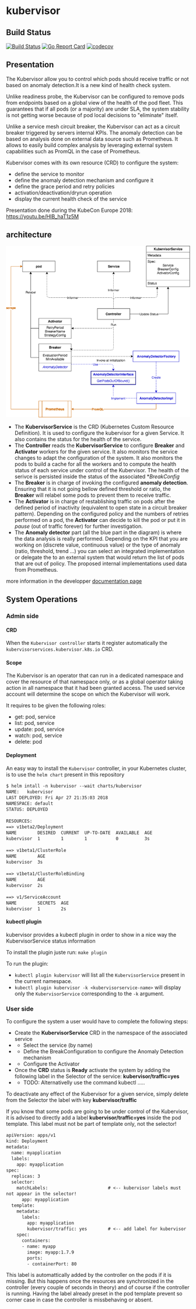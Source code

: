 # kubervisor

## Build Status

[![Build Status](https://travis-ci.org/AmadeusITGroup/kubervisor.svg?branch=master)](https://travis-ci.org/AmadeusITGroup/kubervisor)
[![Go Report Card](https://goreportcard.com/badge/github.com/amadeusitgroup/kubervisor)](https://goreportcard.com/report/github.com/amadeusitgroup/kubervisor)
[![codecov](https://codecov.io/gh/amadeusitgroup/kubervisor/branch/master/graph/badge.svg)](https://codecov.io/gh/amadeusitgroup/kubervisor)


## Presentation

The Kubervisor allow you to control which pods should receive traffic or not based on anomaly detection.It is a new kind of health check system.

Unlike readiness probe, the Kubervisor can be configured to remove pods from endpoints based on a global view of the health of the pod fleet. This guarantees that if all pods (or a majority) are under SLA, the system stability is not getting worse because of pod local decisions to "eliminate" itself.

Unlike a service mesh circuit breaker, the Kubervisor can act as a circuit breaker triggered by servers internal KPIs. The anomaly detection can be based on analysis done on external data source such as Prometheus. It allows to easily build complex analysis by leveraging external system capabilities such as PromQL in the case of Prometheus.

Kubervisor comes with its own resource (CRD) to configure the system:

- define the service to monitor
- define the anomaly detection mechanism and configure it
- define the grace period and retry policies
- activation/deactivation/dryrun operation
- display the current health check of the service

Presentation done during the KubeCon Europe 2018: https://youtu.be/HIB_haT1z5M


## architecture

![architecture diagram][diagram1]

[diagram1]: ./docs/imgs/diagram1.png

- The **KubervisorService** is the CRD (Kubernetes Custom Resource Definition). It is used to configure the kubervisor for a given Service. It also contains the status for the health of the service.
- The **Controller** reads the **KubervisorService** to configure **Breaker** and **Activator** workers for the given service. It also monitors the service changes to adapt the configuration of the system. It also monitors the pods to build a cache for all the workers and to compute the health status of each service under control of the Kubervisor. The health of the serivce is persisted inside the status of the associated **BreakConfig*
- The **Breaker** is in charge of invoking the configured **anomaly detection**. Ensuring that it is not going bellow defined threshold or ratio, the **Breaker** will relabel some pods to prevent them to receive traffic.
- The **Activator** is in charge of restablishing traffic on pods after the defined period of inactivity (equivalent to open state in a circuit breaker pattern). Depending on the configured policy and the numbers of retries performed on a pod, the **Activator** can decide to kill the pod or put it in *pause* (out of traffic forever) for further investigation.
- The **Anomaly detector** part (all the blue part in the diagram) is where the data analysis is really performed. Depending on the KPI that you are working on (discrete value, continuous value) or the type of anomaly (ratio, threshold, trend ...) you can select an integrated implementation or delegate the to an external system that would return the list of pods that are out of policy. The proposed internal implementations used data from Prometheus.

more information in the developper [documentation page](./docs/developper_docs.md)

## System Operations

### Admin side

#### CRD

When the ```Kubervisor controller``` starts it register automatically the ```kubervisorservices.kubervisor.k8s.io``` CRD.

#### Scope

The Kubervisor is an operator that can run in a dedicated namespace and cover the resource of that namespace only, or as a global operator taking action in all namespace that it had been granted access. The used service account will determine the scope on which the Kubervisor will work.

It requires to be given the following roles:

- get:          pod, service
- list:         pod, service
- update:       pod, service
- watch:        pod, service
- delete:       pod

#### Deployment

An easy way to install the ```Kubervisor``` controller, in your Kubernetes cluster, is to use the ```helm chart``` present in this repository

```console
$ helm intall -n kubervisor --wait charts/kubervisor
NAME:   kubervisor
LAST DEPLOYED: Fri Apr 27 21:35:03 2018
NAMESPACE: default
STATUS: DEPLOYED

RESOURCES:
==> v1beta2/Deployment
NAME        DESIRED  CURRENT  UP-TO-DATE  AVAILABLE  AGE
kubervisor  1        1        1           0          3s

==> v1beta1/ClusterRole
NAME        AGE
kubervisor  3s

==> v1beta1/ClusterRoleBinding
NAME        AGE
kubervisor  2s

==> v1/ServiceAccount
NAME        SECRETS  AGE
kubervisor  1        2s
```

#### kubectl plugin

kubervisor provides a kubectl plugin in order to show in a nice way the KubervisorService status information

To install the plugin juste run: ```make plugin```

To run the plugin:

- ```kubectl plugin kubervisor``` will list all the ```KubervisorService``` present in the current namespace.
- ```kubectl plugin kubervisor -k <kubervisorservice-name>``` will display only the ```KubervisorService``` corresponding to the ```-k``` argument.

### User side

To configure the system a user would have to complete the following steps:

- Create the **KubervisorService** CRD in the namespace of the associated service
- - Select the service (by name)
- - Define the BreakConfiguration to configure the Anomaly Detection mechanism
- - Configure the Activator
- Once the **CRD** status is **Ready** activate the system by adding the following label in the Selector of the service: **kubervisor/traffic=yes**
- - TODO: Alternativelly use the command kubectl .....

To deactivate any effect of the Kubervisor for a given service, simply delete from the Selector the label with key **kubervisor/traffic**

If you know that some pods are going to be under control of the Kubervisor, it is advised to directly add a label **kubervisor/traffic=yes** inside the pod template. This label must not be part of template only, not the selector!

```
apiVersion: apps/v1
kind: Deployment
metadata:
  name: myapplication
  labels:
    app: myapplication
spec:
  replicas: 3
  selector:
    matchLabels:                       # <-- kubervisor labels must not appear in the selector!
      app: myapplication
  template:
    metadata:
      labels:
        app: myapplication
        kubervisor/traffic: yes        # <-- add label for kubervisor
    spec:
      containers:
      - name: myapp
        image: myapp:1.7.9
        ports:
        - containerPort: 80
```

This label is automattically added by the controller on the pods if it is missing. But this happens once the resources are synchronized in the controller (every couple of seconds in theory) and of course if the controller is running. Having the label already preset in the pod template prevent so corner case in case the controller is missbehaving or absent.
